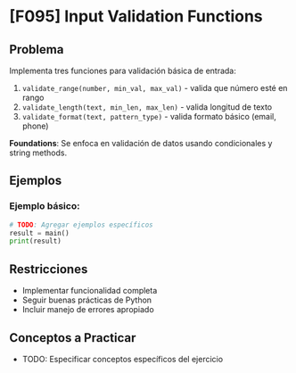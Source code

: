 # [F095] Input Validation Functions

## Problema

Implementa tres funciones para validación básica de entrada:

1. `validate_range(number, min_val, max_val)` - valida que número esté en rango
2. `validate_length(text, min_len, max_len)` - valida longitud de texto  
3. `validate_format(text, pattern_type)` - valida formato básico (email, phone)

**Foundations**: Se enfoca en validación de datos usando condicionales y string methods.

## Ejemplos

### Ejemplo básico:
```python
# TODO: Agregar ejemplos específicos
result = main()
print(result)
```

## Restricciones
- Implementar funcionalidad completa
- Seguir buenas prácticas de Python
- Incluir manejo de errores apropiado

## Conceptos a Practicar
- TODO: Especificar conceptos específicos del ejercicio
